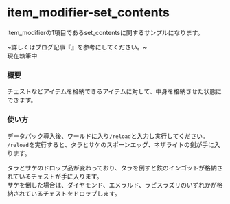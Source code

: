 # item_modifier-set_contents
item_modifierの1項目であるset_contentsに関するサンプルになります。

~詳しくはブログ記事『[]()』を参考にしてください。~<br>
現在執筆中

<h3>概要</h3>
チェストなどアイテムを格納できるアイテムに対して、中身を格納させた状態にできます。

<h3>使い方</h3>

データパック導入後、ワールドに入り```/reload```と入力し実行してください。<br>
```/reload```を実行すると、タラとサケのスポーンエッグ、ネザライトの剣が手に入ります。

タラとサケのドロップ品が変わっており、タラを倒すと鉄のインゴットが格納されているチェストが手に入ります。<br>
サケを倒した場合は、ダイヤモンド、エメラルド、ラピスラズリのいずれかが格納されているチェストをドロップします。
